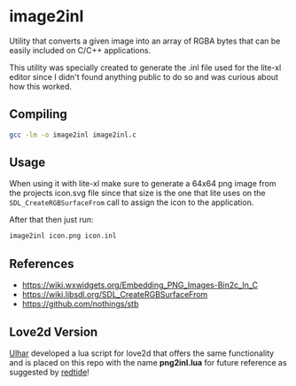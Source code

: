 # image2inl

Utility that converts a given image into an array of RGBA bytes that can
be easily included on C/C++ applications.

This utility was specially created to generate the .inl file used for the
lite-xl editor since I didn't found anything public to do so and was
curious about how this worked.

## Compiling

```sh
gcc -lm -o image2inl image2inl.c
```

## Usage

When using it with lite-xl make sure to generate a 64x64 png image from
the projects icon.svg file since that size is the one that lite uses on
the `SDL_CreateRGBSurfaceFrom` call to assign the icon to the application.

After that then just run:
```sh
image2inl icon.png icon.inl
```

## References

* https://wiki.wxwidgets.org/Embedding_PNG_Images-Bin2c_In_C
* https://wiki.libsdl.org/SDL_CreateRGBSurfaceFrom
* https://github.com/nothings/stb

## Love2d Version

[Ulhar](https://github.com/Ulhar) developed a lua script for love2d that offers
the same functionality and is placed on this repo with the name **png2inl.lua**
for future reference as suggested by [redtide](https://github.com/redtide)!
